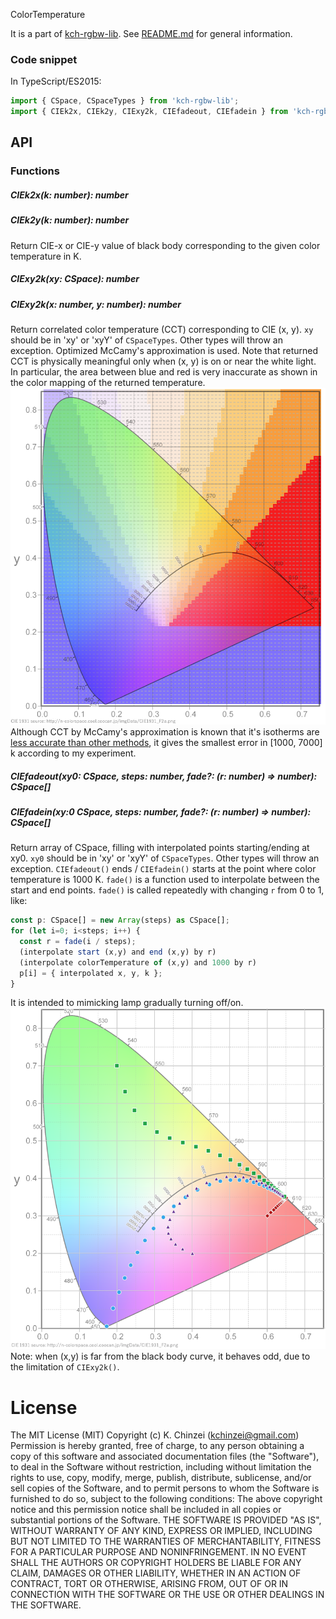 ColorTemperature

It is a part of [kch-rgbw-lib](https://github.com/kchinzei/kch-rgbw-lib).
See [README.md](https://github.com/kchinzei/kch-rgbw-lib/blob/master/README.md)
for general information.

### Code snippet

In TypeScript/ES2015:

```TypeScript
import { CSpace, CSpaceTypes } from 'kch-rgbw-lib';
import { CIEk2x, CIEk2y, CIExy2k, CIEfadeout, CIEfadein } from 'kch-rgbw-lib';
```

## API

### Functions

##### CIEk2x(k: number): number

##### CIEk2y(k: number): number

Return CIE-x or CIE-y value of black body corresponding to the given color temperature in K.

##### CIExy2k(xy: CSpace): number

##### CIExy2k(x: number, y: number): number

Return correlated color temperature (CCT) corresponding to CIE (x, y).
`xy` should be in 'xy' or 'xyY' of `CSpaceTypes`.
Other types will throw an exception.
Optimized McCamy's approximation is used. Note that returned CCT is
physically meaningful only when (x, y) is on or near the white light.
In particular, the area between blue and red is very inaccurate as shown
in the color mapping of the returned temperature.
![CIExy2k](./figs/CIExy2k.png "Mapping by CIExy2k()")
Although CCT by McCamy's approximation is known that it's isotherms are
[less accurate than other methods](https://cran.r-project.org/web/packages/spacesXYZ/vignettes/isotherms.pdf),
it gives the smallest error in [1000, 7000] k according to my experiment.

##### CIEfadeout(xy0: CSpace, steps: number, fade?: (r: number) => number): CSpace[]

##### CIEfadein(xy:0 CSpace, steps: number, fade?: (r: number) => number): CSpace[]

Return array of CSpace, filling with interpolated points starting/ending
at xy0.
`xy0` should be in 'xy' or 'xyY' of `CSpaceTypes`.
Other types will throw an exception.
`CIEfadeout()` ends / `CIEfadein()` starts at the point where
color temperature is 1000 K.
`fade()` is a function used to interpolate between the start and end points.
`fade()` is called repeatedly with changing `r` from 0 to 1, like:

```typescript
const p: CSpace[] = new Array(steps) as CSpace[];
for (let i=0; i<steps; i++) {
  const r = fade(i / steps);
  (interpolate start (x,y) and end (x,y) by r)
  (interpolate colorTemperature of (x,y) and 1000 by r)
  p[i] = { interpolated x, y, k };
}
```

It is intended to mimicking lamp gradually turning off/on.
![CIEfadeout](./figs/CIEfadeout.png "Example points generated by CIEfadeout()")
Note: when (x,y) is far from the black body curve, it behaves odd,
due to the limitation of `CIExy2k()`.

# License

The MIT License (MIT)
Copyright (c) K. Chinzei (kchinzei@gmail.com)
Permission is hereby granted, free of charge, to any person obtaining a copy
of this software and associated documentation files (the "Software"), to deal
in the Software without restriction, including without limitation the rights
to use, copy, modify, merge, publish, distribute, sublicense, and/or sell
copies of the Software, and to permit persons to whom the Software is
furnished to do so, subject to the following conditions:
The above copyright notice and this permission notice shall be included in
all copies or substantial portions of the Software.
THE SOFTWARE IS PROVIDED "AS IS", WITHOUT WARRANTY OF ANY KIND, EXPRESS OR
IMPLIED, INCLUDING BUT NOT LIMITED TO THE WARRANTIES OF MERCHANTABILITY,
FITNESS FOR A PARTICULAR PURPOSE AND NONINFRINGEMENT. IN NO EVENT SHALL THE
AUTHORS OR COPYRIGHT HOLDERS BE LIABLE FOR ANY CLAIM, DAMAGES OR OTHER
LIABILITY, WHETHER IN AN ACTION OF CONTRACT, TORT OR OTHERWISE, ARISING FROM,
OUT OF OR IN CONNECTION WITH THE SOFTWARE OR THE USE OR OTHER DEALINGS IN
THE SOFTWARE.

